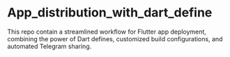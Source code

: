 # App_distribution_with_dart_define
This repo contain  a streamlined workflow for Flutter app deployment, combining the power of Dart defines, customized build configurations, and automated Telegram sharing.
